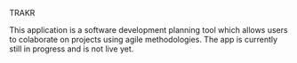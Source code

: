 TRAKR  

This application is a software development planning tool which allows users to colaborate on projects using agile methodologies.
The app is currently still in progress and is not live yet.
 
